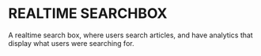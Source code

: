 # REALTIME SEARCHBOX

A realtime search box, where users search articles, and have analytics that display what users were searching for.
